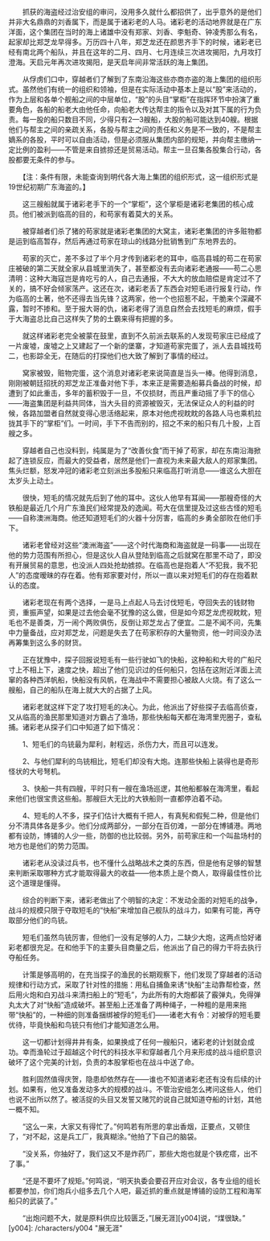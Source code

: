 　　抓获的海盗经过治安组的审问，没用多久就什么都招供了，出乎意外的是他们并非大名鼎鼎的刘香属下，而是属于诸彩老的人马。诸彩老的活动地界就是在广东洋面，这个集团在当时的海上诸雄中没有郑家、刘香、李魁奇、钟凌秀那么有名，起家却比郑芝龙早得多。万历四十八年，郑芝龙还在颜思齐手下的时候，诸彩老已经有南北两个船队，并且在这年的二月、四月、七月连续三次进攻揭阳，九月攻打澄海。天启元年再次进攻揭阳，是天启年间非常活跃的海上集团。

　　从俘虏们口中，穿越者们了解到了东南沿海这些亦商亦盗的海上集团的组织形式。虽然他们有统一的组织和领袖，但是在实际活动中基本上是以“股”来活动的，作为上层和各单个舰船之间的中层单位，“股”的头目“掌柜”在指挥环节中扮演了重要角色，各船的船老大由他任命，向船老大传达帮主的指令以及对其下属的行为负责。每一股的船只数目不同，少得只有2—3艘船，大股的船可能达到40艘。根据他们与帮主之间的亲疏关系，各股与帮主之间的责任和义务是不一致的，不是帮主嫡系的各股，平时可以自由活动，但是必须服从集团内部的规矩，并向帮主缴纳一定比例的盈利——不管是来自掳掠还是贸易活动。帮主一旦召集各股集合行动，各股都要无条件的参与。

　　【注：条件有限，未能查询到明代各大海上集团的组织形式，这一组织形式是19世纪初期广东海盗的。】

　　这三艘船就属于诸彩老手下的一个“掌柜”，这个掌柜是诸彩老集团的核心成员。他们被派到临高的目的，和苟家有着莫大的关系。

　　被穿越者们杀了猪的苟家就是诸彩老集团的大窝主，诸彩老集团的许多赃物都是运到临高暂存，然后再通过苟家在琼山的线路分批销售到广东地界去的。

　　苟家的灭亡，差不多过了半个月才传到诸彩老的耳中，临高县城的苟二在苟家庄被破的第二天就全家从县城里消失了，甚至都没有去向诸彩老通报——苟二心思清明：这种大海寇岂是肯吃亏的人，自己去通报，不大大的放血赔偿是肯定过不了关的，搞不好会倾家荡产。这还在次，诸彩老丢了东西会对短毛进行报复行动，作为临高的土著，他不还得去当先锋？这两家，他一个也招惹不起，干脆来个深藏不露，暂时不掺和。至于报大哥的仇，诸彩老得了消息自然会去找短毛的麻烦，假手于大海盗总比自己这样失了势的土霸来得有把握的多。

　　就这样诸彩老完全被蒙在鼓里，直到不久前派去联系的人发现苟家庄已经成了一片废墟，废墟之上又建起了一个新的堡寨，才知道苟家完蛋了，派人去县城找苟二，也影踪全无，在随后的打探他们也大致了解到了事情的经过。

　　窝家被毁，赃物完蛋，这个消息对诸彩老来说简直是当头一棒。他得到消息，刚刚被朝廷招抚的郑芝龙正准备对他下手，本来正是需要造船募兵备战的时候，却遭到了如此重击，多年的蓄积毁于一旦，不仅损财，而且严重动摇了手下的信心——海盗集团是利益共同体，当大头目的资源被毁灭，无法保证众人的利益的时候，各路加盟者自然就变得心思活络起来，原本对他虎视眈眈的各路人马也乘机拉拢其手下的“掌柜”们。一时间，手下不告而别的，招之不来的船只有几十股，上百艘之多。

　　穿越者自己也没料到，纯属是为了“改善伙食”而干掉了苟家，却在东南沿海掀起了连锁反应，而最大的受益者，居然是他们一直视为未来最大敌人的郑家集团。焦头烂额，怒发冲冠的诸彩老立刻派出多股船只来临高打听消息——谁这么大胆在太岁头上动土。

　　很快，短毛的情况就先后到了他的耳中。这伙人他早有耳闻——那艘奇怪的大铁船是最近几个月广东渔民们经常提及的逸闻。苟大在信里提及过这些古怪的短毛——自称澳洲海商。他还知道短毛们的火器十分厉害，临高的乡勇全部败在他们手下。

　　诸彩老曾经对这些“澳洲海盗”——这个时代海商和海盗就是一码事——出现在他的势力范围有所担心，但是这伙人自从登陆到临高之后就窝在那里不动了，即没有开展贸易的意思，也没派人四处抢劫掳掠。在临高也是抱着人“不犯我，我不犯人”的态度暧昧的存在着。他有郑家要对付，所以一直以来对短毛们的存在抱着默认的态度。

　　诸彩老现在有两个选择，一是马上点起人马去讨伐短毛，夺回失去的钱财物资，重振声望，如果是过去他会毫不犹豫的这么做，但是如今郑芝龙虎视眈眈，短毛也不是善类，万一闹个两败俱伤，反倒让郑芝龙占了便宜。二是不闻不问，先集中力量备战，应对郑芝龙，问题是失去了在苟家积存的大量物资，他一时间没办法再筹集到这么多的财货。

　　正在犹豫中，探子回报说短毛有一些行驶如飞的快船，这种船和大号的广船尺寸上不相上下，速度之快，超出了他们见识过的任何船只，包括在这附近洋面上流窜的各种西洋帆船，快船没有风帆，在海战中不需要担心被敌人火烧。有了这么一艘船，自己的船队在海上就大大的占据了上风。

　　诸彩老就这样下定了攻打短毛的决心。为此，他派出了好些探子去临高侦查，又从临高的渔民那里知道对方霸占了渔场，那些快船每天都在海湾里兜圈子，查私捕。诸彩老从探子们口中知道了如下情况：

　　1、短毛们的鸟铳最为犀利，射程远，杀伤力大，而且可以连发。

　　2、与他们犀利的鸟铳相比，短毛们却没有大炮。连那些快船上装得也是奇形怪状的大号弩机。

　　3、快船一共有四艘，平时只有一艘在渔场巡逻，其他船都躲在海湾里，看起来他们也很宝贵这些船。那艘巨大无比的大铁船则一直都停泊着不动。

　　4、短毛的人不多，探子们估计大概有千把人，有真髡和假髡二种，但是他们分不清具体各是多少。他们分成两部分，一部分在百仞滩，一部分在博铺港。两地都有设防，博铺的人少一些，防御的也比较弱。另外，前苟家庄和一个叫盐场村的地方也是他们的势力范围。

　　诸彩老从没读过兵书，也不懂什么战略战术之类的东西，但是他有足够的智慧来判断采取哪种方式才能取得最大的收益——他本质上是个商人，取得最佳性价比这个道理是懂得。

　　综合的判断下来，诸彩老做出了个明智的决定：不发动全面的对短毛的战争，战斗的规模只限于夺取短毛的“快船”来增加自己舰队的战斗力，如果有可能，再夺取部分他们的鸟铳。

　　短毛们虽然鸟铳厉害，但他们一没有足够的人力，二缺少大炮，这两点恰好诸彩老都很充足。在和他手下的主要头目商量之后，他派出了自己的得力干将去执行夺船任务。

　　计策是够高明的，在充当探子的渔民的长期观察下，他们发现了穿越者的活动规律和行动方式，采取了针对性的措施：用私自捕鱼来诱“快船”主动靠帮检查，然后用火炮和白刃战斗来清扫船上的“短毛”，为此所有的大炮都装了霰弹丸，免得弹丸太大了对“快船”造成破坏。甚至船上还准备了两种绳子，一种粗的是用来拖带“快船”的，一种细的则准备捆绑被俘的短毛们——诸老大有令：对被俘的短毛要优待，毕竟快船和鸟铳只有他们才能知道怎么用。

　　这一切都计划得井井有条，如果换成了任何一艘船只，诸彩老的计划就会成功。幸而渔轮过于超越这个时代的科技水平和穿越者几个月来形成的战斗组织意识破坏了这个完美的计划，负责的本股掌柜也在战斗中送了命。

　　胜利固然值得庆贺，隐患却依然存在——谁也不知道诸彩老还有没有后续的计划。如果有，他又准备发动多大的规模的战斗。不管治安组怎么拷问这些人，他们也说不出所以然了。被活捉的头目又发誓又赌咒的说自己就知道夺船的计划，其他一概不知。

　　“这么一来，大家又有得忙了。”何鸣若有所思的拿出香烟，正要点，又顿住了，“对不起，这是兵工厂，我真糊涂。”他拍了下自己的脑袋。

　　“没关系，你抽好了，我们这又不是炸药厂，那些大炮也就是个铁疙瘩，出不了事。”

　　“还是不要坏了规矩。”何鸣说，“明天执委会要召开应对会议，各专业组的组长都要参加，你们炮兵小组多去几个人吧，最近抓的重点就是博铺的设防工程和海军船只的武装了。”

　　“出炮问题不大，就是原料供应比较匮乏，”[展无涯][y004]说，“煤很缺。”
[y004]: /characters/y004 "展无涯"
